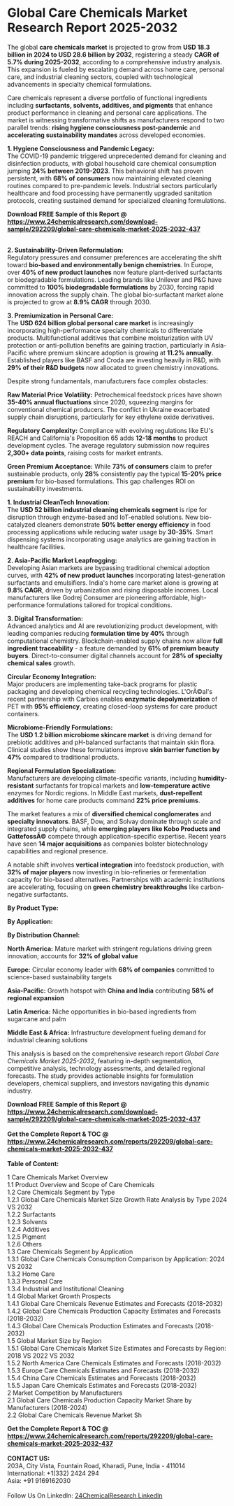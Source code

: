 <h1>Global Care Chemicals Market Research Report 2025-2032</h1><p>The global <strong>care chemicals market</strong> is projected to grow from <strong>USD 18.3 billion in 2024 to USD 28.6 billion by 2032</strong>, registering a steady <strong>CAGR of 5.7% during 2025-2032</strong>, according to a comprehensive industry analysis. This expansion is fueled by escalating demand across home care, personal care, and industrial cleaning sectors, coupled with technological advancements in specialty chemical formulations.</p><p>Care chemicals represent a diverse portfolio of functional ingredients including <strong>surfactants, solvents, additives, and pigments</strong> that enhance product performance in cleaning and personal care applications. The market is witnessing transformative shifts as manufacturers respond to two parallel trends: <strong>rising hygiene consciousness post-pandemic</strong> and <strong>accelerating sustainability mandates</strong> across developed economies.</p><p><strong>1. Hygiene Consciousness and Pandemic Legacy:</strong><br>
The COVID-19 pandemic triggered unprecedented demand for cleaning and disinfection products, with global household care chemical consumption jumping <strong>24% between 2019-2023</strong>. This behavioral shift has proven persistent, with <strong>68% of consumers</strong> now maintaining elevated cleaning routines compared to pre-pandemic levels. Industrial sectors particularly healthcare and food processing have permanently upgraded sanitation protocols, creating sustained demand for specialized cleaning formulations.</p><div><b>Download FREE Sample of this Report @ 
            <a href="https://www.24chemicalresearch.com/download-sample/292209/global-care-chemicals-market-2025-2032-437">
            https://www.24chemicalresearch.com/download-sample/292209/global-care-chemicals-market-2025-2032-437</a></b></div><br><p><strong>2. Sustainability-Driven Reformulation:</strong><br>
Regulatory pressures and consumer preferences are accelerating the shift toward <strong>bio-based and environmentally benign chemistries</strong>. In Europe, over <strong>40% of new product launches</strong> now feature plant-derived surfactants or biodegradable formulations. Leading brands like Unilever and P&amp;G have committed to <strong>100% biodegradable formulations</strong> by 2030, forcing rapid innovation across the supply chain. The global bio-surfactant market alone is projected to grow at <strong>8.9% CAGR</strong> through 2030.</p><p><strong>3. Premiumization in Personal Care:</strong><br>
The <strong>USD 624 billion global personal care market</strong> is increasingly incorporating high-performance specialty chemicals to differentiate products. Multifunctional additives that combine moisturization with UV protection or anti-pollution benefits are gaining traction, particularly in Asia-Pacific where premium skincare adoption is growing at <strong>11.2% annually</strong>. Established players like BASF and Croda are investing heavily in R&amp;D, with <strong>29% of their R&amp;D budgets</strong> now allocated to green chemistry innovations.</p><p>Despite strong fundamentals, manufacturers face complex obstacles:</p><p><strong>Raw Material Price Volatility:</strong> Petrochemical feedstock prices have shown <strong>35-40% annual fluctuations</strong> since 2020, squeezing margins for conventional chemical producers. The conflict in Ukraine exacerbated supply chain disruptions, particularly for key ethylene oxide derivatives.</p><p><strong>Regulatory Complexity:</strong> Compliance with evolving regulations like EU's REACH and California's Proposition 65 adds <strong>12-18 months</strong> to product development cycles. The average regulatory submission now requires <strong>2,300+ data points</strong>, raising costs for market entrants.</p><p><strong>Green Premium Acceptance:</strong> While <strong>73% of consumers</strong> claim to prefer sustainable products, only <strong>28%</strong> consistently pay the typical <strong>15-20% price premium</strong> for bio-based formulations. This gap challenges ROI on sustainability investments.</p><p><strong>1. Industrial CleanTech Innovation:</strong><br>
The <strong>USD 52 billion industrial cleaning chemicals segment</strong> is ripe for disruption through enzyme-based and IoT-enabled solutions. New bio-catalyzed cleaners demonstrate <strong>50% better energy efficiency</strong> in food processing applications while reducing water usage by <strong>30-35%</strong>. Smart dispensing systems incorporating usage analytics are gaining traction in healthcare facilities.</p><p><strong>2. Asia-Pacific Market Leapfrogging:</strong><br>
Developing Asian markets are bypassing traditional chemical adoption curves, with <strong>42% of new product launches</strong> incorporating latest-generation surfactants and emulsifiers. India's home care market alone is growing at <strong>9.8% CAGR</strong>, driven by urbanization and rising disposable incomes. Local manufacturers like Godrej Consumer are pioneering affordable, high-performance formulations tailored for tropical conditions.</p><p><strong>3. Digital Transformation:</strong><br>
Advanced analytics and AI are revolutionizing product development, with leading companies reducing <strong>formulation time by 40%</strong> through computational chemistry. Blockchain-enabled supply chains now allow <strong>full ingredient traceability</strong> - a feature demanded by <strong>61% of premium beauty buyers</strong>. Direct-to-consumer digital channels account for <strong>28% of specialty chemical sales</strong> growth.</p><p><strong>Circular Economy Integration:</strong><br>
	Major producers are implementing take-back programs for plastic packaging and developing chemical recycling technologies. L'OrÃ©al's recent partnership with Carbios enables <strong>enzymatic depolymerization</strong> of PET with <strong>95% efficiency</strong>, creating closed-loop systems for care product containers.</p><p><strong>Microbiome-Friendly Formulations:</strong><br>
	The <strong>USD 1.2 billion microbiome skincare market</strong> is driving demand for prebiotic additives and pH-balanced surfactants that maintain skin flora. Clinical studies show these formulations improve <strong>skin barrier function by 47%</strong> compared to traditional products.</p><p><strong>Regional Formulation Specialization:</strong><br>
	Manufacturers are developing climate-specific variants, including <strong>humidity-resistant</strong> surfactants for tropical markets and <strong>low-temperature active</strong> enzymes for Nordic regions. In Middle East markets, <strong>dust-repellent additives</strong> for home care products command <strong>22% price premiums</strong>.</p><p>The market features a mix of <strong>diversified chemical conglomerates</strong> and <strong>specialty innovators</strong>. BASF, Dow, and Solvay dominate through scale and integrated supply chains, while <strong>emerging players like Kobo Products and GattefossÃ©</strong> compete through application-specific expertise. Recent years have seen <strong>14 major acquisitions</strong> as companies bolster biotechnology capabilities and regional presence.</p><p>A notable shift involves <strong>vertical integration</strong> into feedstock production, with <strong>32% of major players</strong> now investing in bio-refineries or fermentation capacity for bio-based alternatives. Partnerships with academic institutions are accelerating, focusing on <strong>green chemistry breakthroughs</strong> like carbon-negative surfactants.</p><p><strong>By Product Type:</strong></p><p><strong>By Application:</strong></p><p><strong>By Distribution Channel:</strong></p><p><strong>North America:</strong> Mature market with stringent regulations driving green innovation; accounts for <strong>32% of global value</strong></p><p><strong>Europe:</strong> Circular economy leader with <strong>68% of companies</strong> committed to science-based sustainability targets</p><p><strong>Asia-Pacific:</strong> Growth hotspot with <strong>China and India</strong> contributing <strong>58% of regional expansion</strong></p><p><strong>Latin America:</strong> Niche opportunities in bio-based ingredients from sugarcane and palm</p><p><strong>Middle East &amp; Africa:</strong> Infrastructure development fueling demand for industrial cleaning solutions</p><p>This analysis is based on the comprehensive research report <em>Global Care Chemicals Market 2025-2032</em>, featuring in-depth segmentation, competitive analysis, technology assessments, and detailed regional forecasts. The study provides actionable insights for formulation developers, chemical suppliers, and investors navigating this dynamic industry.</p><div><b>Download FREE Sample of this Report @ 
            <a href="https://www.24chemicalresearch.com/download-sample/292209/global-care-chemicals-market-2025-2032-437">
            https://www.24chemicalresearch.com/download-sample/292209/global-care-chemicals-market-2025-2032-437</a></b></div><br><div><b>Get the Complete Report & TOC @ 
            <a href="https://www.24chemicalresearch.com/reports/292209/global-care-chemicals-market-2025-2032-437">
            https://www.24chemicalresearch.com/reports/292209/global-care-chemicals-market-2025-2032-437</a></b></div><br>
            <b>Table of Content:</b><p>1 Care Chemicals Market Overview<br />
    1.1 Product Overview and Scope of Care Chemicals<br />
    1.2 Care Chemicals Segment by Type<br />
        1.2.1 Global Care Chemicals Market Size Growth Rate Analysis by Type 2024 VS 2032<br />
        1.2.2 Surfactants<br />
        1.2.3 Solvents<br />
        1.2.4 Additives<br />
        1.2.5 Pigment<br />
        1.2.6 Others<br />
    1.3 Care Chemicals Segment by Application<br />
        1.3.1 Global Care Chemicals Consumption Comparison by Application: 2024 VS 2032<br />
        1.3.2 Home Care<br />
        1.3.3 Personal Care<br />
        1.3.4 Industrial and Institutional Cleaning<br />
    1.4 Global Market Growth Prospects<br />
        1.4.1 Global Care Chemicals Revenue Estimates and Forecasts (2018-2032)<br />
        1.4.2 Global Care Chemicals Production Capacity Estimates and Forecasts (2018-2032)<br />
        1.4.3 Global Care Chemicals Production Estimates and Forecasts (2018-2032)<br />
    1.5 Global Market Size by Region<br />
        1.5.1 Global Care Chemicals Market Size Estimates and Forecasts by Region: 2018 VS 2022 VS 2032<br />
        1.5.2 North America Care Chemicals Estimates and Forecasts (2018-2032)<br />
        1.5.3 Europe Care Chemicals Estimates and Forecasts (2018-2032)<br />
        1.5.4 China Care Chemicals Estimates and Forecasts (2018-2032)<br />
        1.5.5 Japan Care Chemicals Estimates and Forecasts (2018-2032)<br />
2 Market Competition by Manufacturers<br />
    2.1 Global Care Chemicals Production Capacity Market Share by Manufacturers (2018-2024)<br />
    2.2 Global Care Chemicals Revenue Market Sh</p><div><b>Get the Complete Report & TOC @ 
            <a href="https://www.24chemicalresearch.com/reports/292209/global-care-chemicals-market-2025-2032-437">
            https://www.24chemicalresearch.com/reports/292209/global-care-chemicals-market-2025-2032-437</a></b></div><br><b>CONTACT US:</b><br>
            203A, City Vista, Fountain Road, Kharadi, Pune, India - 411014<br>
            International: +1(332) 2424 294<br>
            Asia: +91 9169162030 <br><br>
            Follow Us On LinkedIn: <a href="https://www.linkedin.com/company/24chemicalresearch/">24ChemicalResearch LinkedIn</a>